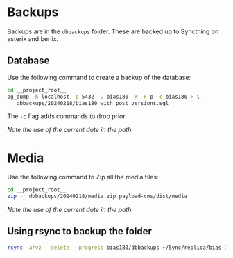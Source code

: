 # Backups

Backups are in the `dbbackups` folder. These are backed up to Syncthing on asterix and berlix.

## Database

Use the following command to create a backup of the database:

```sh
cd __project_root__
pg_dump -h localhost -p 5432 -U bias180 -W -F p -c bias180 > \
   dbbackups/20240218/bias180_with_post_versions.sql
```

The `-c` flag adds commands to drop prior.

*Note the use of the current date in the path.*

# Media

Use the following command to Zip all the media files:

```sh
cd __project_root__
zip -r dbbackups/20240218/media.zip payload-cms/dist/media
```

*Note the use of the current date in the path.*

## Using rsync to backup the folder

```sh
rsync -arvz --delete --progress bias180/dbbackups ~/Sync/replica/bias-180
```
